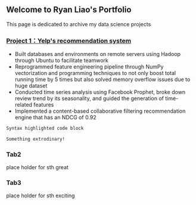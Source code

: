## Welcome to Ryan Liao's Portfolio
This page is dedicated to archive my data science projects 

### [Project 1：Yelp's recommendation system](https://ryan47liao.github.io/Ryan-Portfolio/)
- Built databases and environments on remote servers using Hadoop through Ubuntu to facilitate teamwork
- Reprogrammed feature engineering pipeline through NumPy vectorization and programming techniques to
not only boost total running time by 5 times but also solved memory overflow issues due to huge dataset
- Conducted time series analysis using Facebook Prophet, broke down review trend by its seasonality, and
guided the generation of time-related features
- Implemented a content-based collaborative filtering recommendation engine that has an NDCG of 0.92
```markdown
Syntax highlighted code block

Something extrodinary!
```
### Tab2

place holder for sth great 

### Tab3

place holder for sth exciting
